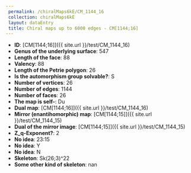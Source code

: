 ```yaml
--- 
 permalink: /chiralMaps6kE/CM_1144_16 
 collection: chiralMaps6kE
 layout: dataEntry
 title: Chiral maps up to 6000 edges - CM[1144;16]
---
```


- **ID**: [CM[1144;16]]({{ site.url }}/test/CM_1144_16)
- **Genus of the underlying surface**: 547
- **Length of the face**: 88
- **Valency**: 88
- **Length of the Petrie polygon**: 26
- **Is the automorphism group solvable?**: S
- **Number of vertices**: 26
- **Number of edges**: 1144
- **Number of faces**: 26
- **The map is self-**: Du
- **Dual map**: [CM[1144;16]]({{ site.url }}/test/CM_1144_16)
- **Mirror (enantihomorphic) map**: [CM[1144;15]]({{ site.url }}/test/CM_1144_15)
- **Dual of the mirror image**: [CM[1144;15]]({{ site.url }}/test/CM_1144_15)
- **Z_q-Exponent?**: 2
- **No idea**:  23:15
- **No idea**: Y
- **No idea**: N
- **Skeleton**: Sk(26;3)^22
- **Some other kind of skeleton**: nan
